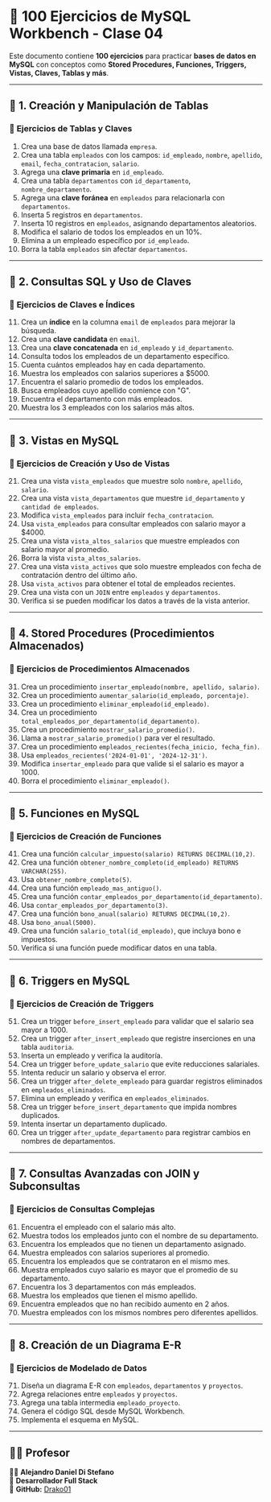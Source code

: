 # 📘 100 Ejercicios de MySQL Workbench - Clase 04

Este documento contiene **100 ejercicios** para practicar **bases de datos en MySQL** con conceptos como **Stored Procedures, Funciones, Triggers, Vistas, Claves, Tablas y más**.

---

## 🔹 **1. Creación y Manipulación de Tablas**  

### 📌 **Ejercicios de Tablas y Claves**  

1. Crea una base de datos llamada `empresa`.  
2. Crea una tabla `empleados` con los campos: `id_empleado`, `nombre`, `apellido`, `email`, `fecha_contratacion`, `salario`.  
3. Agrega una **clave primaria** en `id_empleado`.  
4. Crea una tabla `departamentos` con `id_departamento`, `nombre_departamento`.  
5. Agrega una **clave foránea** en `empleados` para relacionarla con `departamentos`.  
6. Inserta 5 registros en `departamentos`.  
7. Inserta 10 registros en `empleados`, asignando departamentos aleatorios.  
8. Modifica el salario de todos los empleados en un 10%.  
9. Elimina a un empleado específico por `id_empleado`.  
10. Borra la tabla `empleados` sin afectar `departamentos`.  

---

## 🔹 **2. Consultas SQL y Uso de Claves**  

### 📌 **Ejercicios de Claves e Índices**  

11. Crea un **índice** en la columna `email` de `empleados` para mejorar la búsqueda.  
12. Crea una **clave candidata** en `email`.  
13. Crea una **clave concatenada** en `id_empleado` y `id_departamento`.  
14. Consulta todos los empleados de un departamento específico.  
15. Cuenta cuántos empleados hay en cada departamento.  
16. Muestra los empleados con salarios superiores a $5000.  
17. Encuentra el salario promedio de todos los empleados.  
18. Busca empleados cuyo apellido comience con "G".  
19. Encuentra el departamento con más empleados.  
20. Muestra los 3 empleados con los salarios más altos.  

---

## 🔹 **3. Vistas en MySQL**  

### 📌 **Ejercicios de Creación y Uso de Vistas**  

21. Crea una vista `vista_empleados` que muestre solo `nombre`, `apellido`, `salario`.  
22. Crea una vista `vista_departamentos` que muestre `id_departamento` y `cantidad de empleados`.  
23. Modifica `vista_empleados` para incluir `fecha_contratacion`.  
24. Usa `vista_empleados` para consultar empleados con salario mayor a $4000.  
25. Crea una vista `vista_altos_salarios` que muestre empleados con salario mayor al promedio.  
26. Borra la vista `vista_altos_salarios`.  
27. Crea una vista `vista_activos` que solo muestre empleados con fecha de contratación dentro del último año.  
28. Usa `vista_activos` para obtener el total de empleados recientes.  
29. Crea una vista con un `JOIN` entre `empleados` y `departamentos`.  
30. Verifica si se pueden modificar los datos a través de la vista anterior.  

---

## 🔹 **4. Stored Procedures (Procedimientos Almacenados)**  

### 📌 **Ejercicios de Procedimientos Almacenados**  

31. Crea un procedimiento `insertar_empleado(nombre, apellido, salario)`.  
32. Crea un procedimiento `aumentar_salario(id_empleado, porcentaje)`.  
33. Crea un procedimiento `eliminar_empleado(id_empleado)`.  
34. Crea un procedimiento `total_empleados_por_departamento(id_departamento)`.  
35. Crea un procedimiento `mostrar_salario_promedio()`.  
36. Llama a `mostrar_salario_promedio()` para ver el resultado.  
37. Crea un procedimiento `empleados_recientes(fecha_inicio, fecha_fin)`.  
38. Usa `empleados_recientes('2024-01-01', '2024-12-31')`.  
39. Modifica `insertar_empleado` para que valide si el salario es mayor a 1000.  
40. Borra el procedimiento `eliminar_empleado()`.  

---

## 🔹 **5. Funciones en MySQL**  

### 📌 **Ejercicios de Creación de Funciones**  

41. Crea una función `calcular_impuesto(salario) RETURNS DECIMAL(10,2)`.  
42. Crea una función `obtener_nombre_completo(id_empleado) RETURNS VARCHAR(255)`.  
43. Usa `obtener_nombre_completo(5)`.  
44. Crea una función `empleado_mas_antiguo()`.  
45. Crea una función `contar_empleados_por_departamento(id_departamento)`.  
46. Usa `contar_empleados_por_departamento(3)`.  
47. Crea una función `bono_anual(salario) RETURNS DECIMAL(10,2)`.  
48. Usa `bono_anual(5000)`.  
49. Crea una función `salario_total(id_empleado)`, que incluya bono e impuestos.  
50. Verifica si una función puede modificar datos en una tabla.  

---

## 🔹 **6. Triggers en MySQL**  

### 📌 **Ejercicios de Creación de Triggers**  

51. Crea un trigger `before_insert_empleado` para validar que el salario sea mayor a 1000.  
52. Crea un trigger `after_insert_empleado` que registre inserciones en una tabla `auditoria`.  
53. Inserta un empleado y verifica la auditoría.  
54. Crea un trigger `before_update_salario` que evite reducciones salariales.  
55. Intenta reducir un salario y observa el error.  
56. Crea un trigger `after_delete_empleado` para guardar registros eliminados en `empleados_eliminados`.  
57. Elimina un empleado y verifica en `empleados_eliminados`.  
58. Crea un trigger `before_insert_departamento` que impida nombres duplicados.  
59. Intenta insertar un departamento duplicado.  
60. Crea un trigger `after_update_departamento` para registrar cambios en nombres de departamentos.  

---

## 🔹 **7. Consultas Avanzadas con JOIN y Subconsultas**  

### 📌 **Ejercicios de Consultas Complejas**  

61. Encuentra el empleado con el salario más alto.  
62. Muestra todos los empleados junto con el nombre de su departamento.  
63. Encuentra los empleados que no tienen un departamento asignado.  
64. Muestra empleados con salarios superiores al promedio.  
65. Encuentra los empleados que se contrataron en el mismo mes.  
66. Muestra empleados cuyo salario es mayor que el promedio de su departamento.  
67. Encuentra los 3 departamentos con más empleados.  
68. Muestra los empleados que tienen el mismo apellido.  
69. Encuentra empleados que no han recibido aumento en 2 años.  
70. Muestra empleados con los mismos nombres pero diferentes apellidos.  

---

## 🔹 **8. Creación de un Diagrama E-R**  

### 📌 **Ejercicios de Modelado de Datos**  

71. Diseña un diagrama E-R con `empleados`, `departamentos` y `proyectos`.  
72. Agrega relaciones entre `empleados` y `proyectos`.  
73. Agrega una tabla intermedia `empleado_proyecto`.  
74. Genera el código SQL desde MySQL Workbench.  
75. Implementa el esquema en MySQL.  

---

## 🧑‍🏫 Profesor  

👨‍💻 **Alejandro Daniel Di Stefano**  
📌 **Desarrollador Full Stack**  
🔗 **GitHub:** [Drako01](https://github.com/Drako01)  
